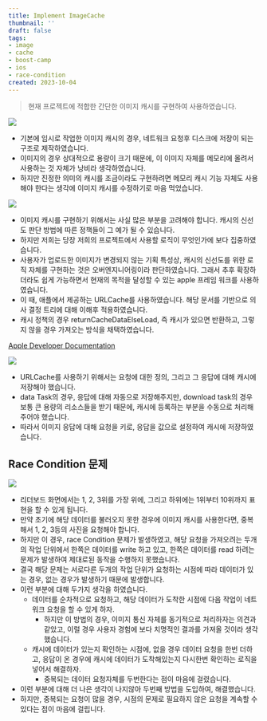 ```yaml
---
title: Implement ImageCache
thumbnail: ''
draft: false
tags:
- image
- cache
- boost-camp
- ios
- race-condition
created: 2023-10-04
---
```



 > 
 > 현재 프로젝트에 적합한 간단한 이미지 캐시를 구현하여 사용하였습니다.

![](Pasted%20image%2020231004200136.jpg)

* 기본에 임시로 작업한 이미지 캐시의 경우, 네트워크 요청후 디스크에 저장이 되는 구조로 제작하였습니다.
* 이미지의 경우 상대적으로 용량이 크기 때문에, 이 이미지 자체를 메모리에 올려서 사용하는 것 자체가 낭비라 생각하였습니다.
* 하지만 진정한 의미의 캐시를 조금이라도 구현하려면 메모리 캐시 기능 자체도 사용해야 한다는 생각에 이미지 캐시를 수정하기로 마음 먹었습니다.

![](Pasted%20image%2020231004200157.jpg)

* 이미지 캐시를 구현하기 위해서는 사실 많은 부분을 고려해야 합니다. 캐시의 신선도 판단 방법에 따른 정책들이 그 예가 될 수 있습니다.
* 하지만 저희는 당장 저희의 프로젝트에서 사용할 로직이 무엇인가에 보다 집중하였습니다.
* 사용자가 업로드한 이미지가 변경되지 않는 기획 특성상, 캐시의 신선도를 위한 로직 자체를 구현하는 것은 오버엔지니어링이라 판단하였습니다. 그래서 추후 확장하더라도 쉽게 가능하면서 현재의 목적을 달성할 수 있는 apple 프레임 워크를 사용하였습니다.
* 이 때, 애플에서 제공하는 URLCache를 사용하였습니다. 해당 문서를 기반으로 의사 결정 트리에 대해 이해후 적용하였습니다.
* 캐시 정책의 경우 returnCacheDataElseLoad, 즉 캐시가 있으면 반환하고, 그렇지 않을 경우 가져오는 방식을 채택하였습니다.

[Apple Developer Documentation](https://developer.apple.com/documentation/foundation/nsurlrequest/cachepolicy/useprotocolcachepolicy)

![](Pasted%20image%2020231004200212.jpg)

* URLCache를 사용하기 위해서는 요청에 대한 정의, 그리고 그 응답에 대해 캐시에 저장해야 했습니다.
* data Task의 경우, 응답에 대해 자동으로 저장해주지만, download task의 경우 보통 큰 용량의 리소스들을 받기 때문에, 캐시에 등록하는 부분을 수동으로 처리해 주어야 했습니다.
* 따라서 이미지 응답에 대해 요청을 키로, 응답을 값으로 설정하여 캐시에 저장하였습니다.

## Race Condition 문제

![](Screen%20Shot%202023-10-04%20at%208.02.31%20PM.jpg)

* 리더보드 화면에서는 1, 2, 3위를 가장 위에, 그리고 하위에는 1위부터 10위까지 표현을 할 수 있게 됩니다.
* 만약 초기에 해당 데이터를 불러오지 못한 경우에 이미지 캐시를 사용한다면, 중복해서 1, 2, 3등의 사진을 요청해야 합니다.
* 하지만 이 경우, race Condition 문제가 발생하였고, 해당 요청을 가져오려는 두개의 작업 단위에서 한쪽은 데이터를 write 하고 있고, 한쪽은 데이터를 read 하려는 문제가 발생하여 제대로된 동작을 수행하지 못했습니다.
* 결국 해당 문제는 서로다른 두개의 작업 단위가 요청하는 시점에 따라 데이터가 있는 경우, 없는 경우가 발생하기 때문에 발생합니다.
* 이런 부분에 대해 두가지 생각을 하였습니다.
  * 데이터를 순차적으로 요청하고, 해당 데이터가 도착한 시점에 다음 작업이 네트워크 요청을 할 수 있게 하자.
    * 하지만 이 방법의 경우, 이미지 통신 자체를 동기적으로 처리하자는 의견과 같았고, 이럴 경우 사용자 경험에 보다 치명적인 결과를 가져올 것이라 생각했습니다.
  * 캐시에 데이터가 있는지 확인하는 시점에, 없을 경우 데이터 요청을 한번 더하고, 응답이 온 경우에 캐시에 데이터가 도착해있는지 다시한번 확인하는 로직을 넣어서 해결하자.
    * 중복되는 데이터 요청자체를 두번한다는 점이 마음에 걸렸습니다.
* 이런 부분에 대해 더 나은 생각이 나지않아 두번째 방법을 도입하여, 해결했습니다.
* 하지만, 중복되는 요청이 많을 경우, 시점의 문제로 필요하지 않은 요청을 계속할 수 있다는 점이 마음에 걸립니다.
